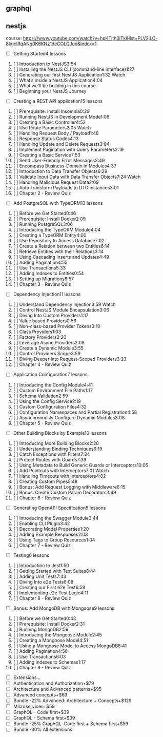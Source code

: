 ## graphql

## nestjs

course: <https://www.youtube.com/watch?v=hpKTjth0iTk&list=PLV2jLO-8kgcIRqANg0K6KNz1deCOLQJod&index=1>

- [ ] Getting Started4 lessons
1. [ ] Introduction to NestJS3:54
2. [ ] Installing the NestJS CLI (command-line interface)1:27
3. [ ] Generating our first NestJS Application1:32 Watch
4. [ ] What’s inside a NestJS Application4:04
5. [ ] What we'll be building in this course
6. [ ] Beginning your NestJS Journey
- [ ] Creating a REST API application15 lessons
1. [ ] Prerequisite: Install Insomnia0:29
2. [ ] Running NestJS in Development Mode1:06
3. [ ] Creating a Basic Controller4:52
4. [ ] Use Route Parameters2:05 Watch
5. [ ] Handling Request Body / Payload1:48
6. [ ] Response Status Codes4:13
7. [ ] Handling Update and Delete Requests3:04
8. [ ] Implement Pagination with Query Parameters2:19
9. [ ] Creating a Basic Service7:53
10. [ ] Send User-Friendly Error Messages3:49
11. [ ] Encompass Business-Domain in Modules4:37
12. [ ] Introduction to Data Transfer Objects6:29
13. [ ] Validate Input Data with Data Transfer Objects7:24 Watch
14. [ ] Handling Malicious Request Data2:09
15. [ ] Auto-transform Payloads to DTO instances3:01
16. [ ] Chapter 2 - Review Quiz
- [ ] Add PostgreSQL with TypeORM13 lessons
1. [ ] Before we Get Started0:46
2. [ ] Prerequisite: Install Docker2:09
3. [ ] Running PostgreSQL3:06
4. [ ] Introducing the TypeORM Module4:04
5. [ ] Creating a TypeORM Entity4:00
6. [ ] Use Repository to Access Database7:02
7. [ ] Create a Relation between two Entities6:14
8. [ ] Retrieve Entities with their Relations3:14
9. [ ] Using Cascading Inserts and Updates4:49
10. [ ] Adding Pagination4:55
11. [ ] Use Transactions5:33
12. [ ] Adding Indexes to Entities0:54
13. [ ] Setting up Migrations6:57
14. [ ] Chapter 3 - Review Quiz
- [ ] Dependency Injection11 lessons
1. [ ] Understand Dependency Injection3:59 Watch
2. [ ] Control NestJS Module Encapsulation3:06
3. [ ] Diving Into Custom Providers1:17
4. [ ] Value based Providers0:56
5. [ ] Non-class-based Provider Tokens3:10
6. [ ] Class Providers1:03
7. [ ] Factory Providers2:20
8. [ ] Leverage Async Providers2:08
9. [ ] Create a Dynamic Module3:55
10. [ ] Control Providers Scope3:59
11. [ ] Diving Deeper Into Request-Scoped Providers3:23
12. [ ] Chapter 4 - Review Quiz
- [ ] Application Configuration7 lessons
1. [ ] Introducing the Config Module4:41
2. [ ] Custom Environment File Paths1:17
3. [ ] Schema Validation2:59
4. [ ] Using the Config Service2:19
5. [ ] Custom Configuration Files4:32
6. [ ] Configuration Namespaces and Partial Registration4:58
7. [ ] Asynchronously Configure Dynamic Modules3:08
8. [ ] Chapter 5 - Review Quiz
- [ ] Other Building Blocks by Example10 lessons
1. [ ] Introducing More Building Blocks2:20
2. [ ] Understanding Binding Techniques6:19
3. [ ] Catch Exceptions with Filters7:24
4. [ ] Protect Routes with Guards7:39
5. [ ] Using Metadata to Build Generic Guards or Interceptors10:05
6. [ ] Add Pointcuts with Interceptors7:01 Watch
7. [ ] Handling Timeouts with Interceptors4:02
8. [ ] Creating Custom Pipes5:48
9. [ ] Bonus: Add Request Logging with Middleware6:15
10. [ ] Bonus: Create Custom Param Decorators3:49
11. [ ] Chapter 6 - Review Quiz
- [ ] Generating OpenAPI Specification5 lessons
1. [ ] Introducing the Swagger Module3:44
2. [ ] Enabling CLI Plugin3:42
3. [ ] Decorating Model Properties1:20
4. [ ] Adding Example Responses2:03
5. [ ] Using Tags to Group Resources1:04
6. [ ] Chapter 7 - Review Quiz
- [ ] Testing6 lessons
1. [ ] Introduction to Jest1:50
2. [ ] Getting Started with Test Suites8:44
3. [ ] Adding Unit Tests7:43
4. [ ] Diving Into e2e Tests6:08
5. [ ] Creating our First e2e Test6:58
6. [ ] Implementing e2e Test Logic4:11
7. [ ] Chapter 8 - Review Quiz
- [ ] Bonus: Add MongoDB with Mongoose9 lessons
1. [ ] Before we Get Started0:43
2. [ ] Prerequisite: Install Docker2:31
3. [ ] Running MongoDB2:59
4. [ ] Introducing the Mongoose Module2:45
5. [ ] Creating a Mongoose Model4:51
6. [ ] Using a Mongoose Model to Access MongoDB8:41
7. [ ] Adding Pagination4:56
8. [ ] Use Transactions6:03
9. [ ] Adding Indexes to Schemas1:17
10. [ ] Chapter 9 - Review Quiz
- [ ] Extensions...
- [ ] Authentication and Authorization+$79
- [ ] Architecture and Advanced patterns+$95
- [ ] Advanced concepts+$69
- [ ] Bundle -22% Advanced: Architecture + Concepts+$129
- [ ] Microservices+$59
- [ ] GraphQL - Code first+$39
- [ ] GraphQL - Schema first+$39
- [ ] Bundle -25% GraphQL: Code first + Schema first+$59
- [ ] Bundle -30% All extensions 